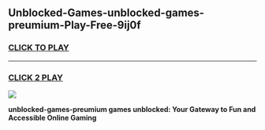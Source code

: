 
## Unblocked-Games-unblocked-games-preumium-Play-Free-9ij0f
<h3>
<a href="https://premium76.site?title=unblocked-games-preumium&ref=21A">CLICK TO PLAY</a></h3>
<hr>

<h3>
<a href="https://premium76.site?title=unblocked-games-preumium&ref=21A">CLICK 2 PLAY</a>
  
</h3>

<a href="https://premium76.site?title=unblocked-games-preumium&ref=21A"><img src="https://clearcache.store/games.png"></a>


**unblocked-games-preumium games unblocked: Your Gateway to Fun and Accessible Online Gaming**
